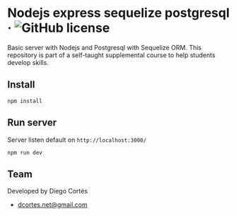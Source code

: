 # Nodejs express sequelize postgresql &middot; ![GitHub license](https://img.shields.io/badge/license-MIT-blue.svg)

Basic server with Nodejs and Postgresql with Sequelize ORM. This repository is part of a self-taught supplemental course to help students develop skills.

## Install

```
npm install
```

## Run server

Server listen default on `http://localhost:3000/`

```
npm run dev
```

## Team

Developed by Diego Cortés

- dcortes.net@gmail.com

